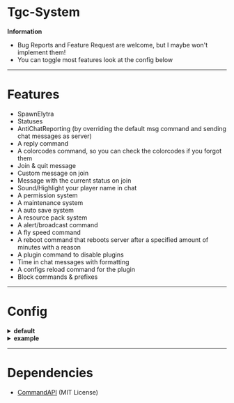 # Tgc-System
   **Information**
- Bug Reports and Feature Request are welcome, but I maybe won't implement them!
- You can toggle most features look at the config below

-----

# Features
- SpawnElytra
- Statuses
- AntiChatReporting (by overriding the default msg command and sending chat messages as server)
- A reply command
- A colorcodes command, so you can check the colorcodes if you forgot them
- Join & quit message
- Custom message on join
- Message with the current status on join
- Sound/Highlight your player name in chat
- A permission system
- A maintenance system
- A auto save system
- A resource pack system
- A alert/broadcast command
- A fly speed command
- A reboot command that reboots server after a specified amount of minutes with a reason
- A plugin command to disable plugins
- Time in chat messages with formatting
- A configs reload command for the plugin
- Block commands & prefixes

-----

# Config

<details>
    <summary><b>default</b></summary>

````
#Do not edit or things might break!
version: 1.4

prefix:
  pluginPrefix: '§7[§1System§7] §f'
  alertPrefix: '§7[§4Alert§7] §f'

#You can use color codes and "%Player%" will be replaced with the player name
joinQuitMessage:
  enabled: true
  joinMessage: "§2[§a+§2] §7%Player%"
  quitMessage: "§4[§c-§4] §7%Player%"

onJoin:
  enabled: false
  #Here you also can use color codes, %prefix% will be replaced with the plugins prefix and
  #%alertPrefix% will be replaced with the alert Prefix
  message: "%prefix%Edit in /plugins/Tgc-System/config.yml"
  #If a player joins and has a status set he will be shown a message with the players status
  status: false

#This makes chat reporting impossible my overriding the msg command and sending all chat messages as the server
#But also includes features like a sound/highlighting when your name is in a message
chatSystem:
  enabled: true
  noLinks: false
  #Configure if the Timestamp should be displayed in the chat (only for player messages)
  timeStampInChat:
    enabled: false
    format: 'HH:mm'
    #https://www.php.net/manual/en/timezones
    timeZone: 'America/New_York'

#The permission manager command and the permission handling
permissionSystem:
  enabled: true

#Set a status in front of your name
#This uses teams for the tab list so if you have another plugin
#for that you can't use this
statuses:
  enabled: false
  characterLimit: 10

spawnElytra:
  enabled: false
  spawnRadius: 20
  worldName: world
  boost:
    enabled: true
    multiplyValue: 2

#Set a resource pack for the server but if you use this players with the tgc-system.team permission
#don't get the resource pack event if it is forced, and they can enable it in game with /resourcepack
resourcePack:
  url: ''
  hash: ''
  promt: ''
  force: false
  #The time after which the player gets kicked if he hasn't loaded the pack in seconds (force must be true for this)
  maxLoadTime: 10

#You can create multiple motds and everytime someone loads/refreshes his multiplayer menu that player will see a random motd
#Use \n for the second line
motds:
  enabled: false
  #This means that the real motd will only be show to ip addresses that players one the servers have
  #So if someone random has the ip the default "A Minecraft Server" Motd will be shown and the max player
  #count will be 20 so it is harder to find the server with a scanner
  hiddenMode: false
  list: []

maintenance:
  motd: "§cServer is in Maintenance"
  kickMessage: "This server is now in maintenance mode"
  #You can add a 64x64 png file to the Plugin directory and that will be set as you maintenance icon
  #Must be called maintenance-icon.png
  icon: false

#Auto save your world if your hoster doesn't have that functionality
autoSave:
  enabled: false
  time: '1h'

#This makes to so if you right-click on wheat, potatoes, carrots, beetroots and cocoa beans
easyHarvest:
  enabled: false

#Checks for new updates with the modrinth api
newUpdateNotifications:
  console: true

#These commands are blocked e.g. plugins
blockedCommands: []


#These prefixes are blocked e.g. 'bukkit:'
blockedPrefixes: []
````
</details>

<details>
    <summary><b>example</b></summary>

````
#Do not edit or things might break!
version: 1.4

prefix:
  pluginPrefix: '§7[§1System§7] §f'
  alertPrefix: '§7[§4Alert§7] §f'

#You can use color codes and "%Player%" will be replaced with the player name
joinQuitMessage:
  enabled: true
  joinMessage: "§2[§a+§2] §7%Player%"
  quitMessage: "§4[§c-§4] §7%Player%"

onJoin:
  enabled: false
  #Here you also can use color codes, %prefix% will be replaced with the plugins prefix and
  #%alertPrefix% will be replaced with the alert Prefix
  message: "%prefix%Edit in /plugins/Tgc-System/config.yml"
  #If a player joins and has a status set he will be shown a message with the players status
  status: true

#This makes chat reporting impossible my overriding the msg command and sending all chat messages as the server
#But also includes features like a sound/highlighting when your name is in a message
chatSystem:
  enabled: true
  noLinks: true
  #Configure if the Timestamp should be displayed in the chat (only for player messages)
  timeStampInChat:
    enabled: false
    format: 'HH:mm'
    #https://www.php.net/manual/en/timezones
    timeZone: 'America/New_York'

#The permission manager command and the permission handling
permissionSystem:
  enabled: true

#Set a status in front of your name
#This uses teams for the tab list so if you have another plugin
#for that you can't use this
statuses:
  enabled: true
  characterLimit: 15

spawnElytra:
  enabled: true
  spawnRadius: 20
  worldName: world
  boost:
    enabled: true
    multiplyValue: 3

#Set a resource pack for the server but if you use this players with the tgc-system.team permission
#don't get the resource pack event if it is forced, and they can enable it in game with /resourcepack
resourcePack:
  url: ''
  hash: ''
  promt: ''
  force: false
  #The time after which the player gets kicked if he hasn't loaded the pack in seconds (force must be true for this)
  maxLoadTime: 10

#You can create multiple motds and everytime someone loads/refreshes his multiplayer menu that player will see a random motd
#Use \n for the second line
motds:
  enabled: true
  #This means that the real motd will only be show to ip addresses that players one the servers have
  #So if someone random has the ip the default "A Minecraft Server" Motd will be shown and the max player
  #count will be 20 so it is harder to find the server with a scanner
  hiddenMode: true
  list: ["Example1 1. Line\nExample1 2. Line", "Example2 1. Line\nExample2 2. Line"]

maintenance:
  motd: "§cServer is in Maintenance"
  kickMessage: "This server is now in maintenance mode"
  #You can add a 64x64 png file to the Plugin directory and that will be set as you maintenance icon
  icon: true

#Auto save your world if your hoster doesn't have that functionality
autoSave:
  enabled: true
  time: '1h'

#This makes to so if you right-click on wheat, potatoes, carrots, beetroots and cocoa beans
easyHarvest:
  enabled: true

#Checks for new updates with the modrinth api
newUpdateNotifications:
  console: true

#These commands are blocked e.g. plugins
#Do 'blockedCommands: []' if it should be empty
blockedCommands:
  - '?'
  - 'about'
  - 'help'
  - 'icanhasbukkit'
  - 'pl'
  - 'plugins'
  - 'me'
  - 'tm'
  - 'teammsg'
  - 'ver'
  - 'version'

#These prefixes are blocked e.g. 'bukkit:'
#Do 'blockedPrefix: []' if it should be empty
blockedPrefix:
  - 'bukkit:'
  - 'minecraft:'
  - 'sbs-system:'
````
</details>

-----

# Dependencies

- [CommandAPI](https://github.com/JorelAli/CommandAPI) (MIT License)
